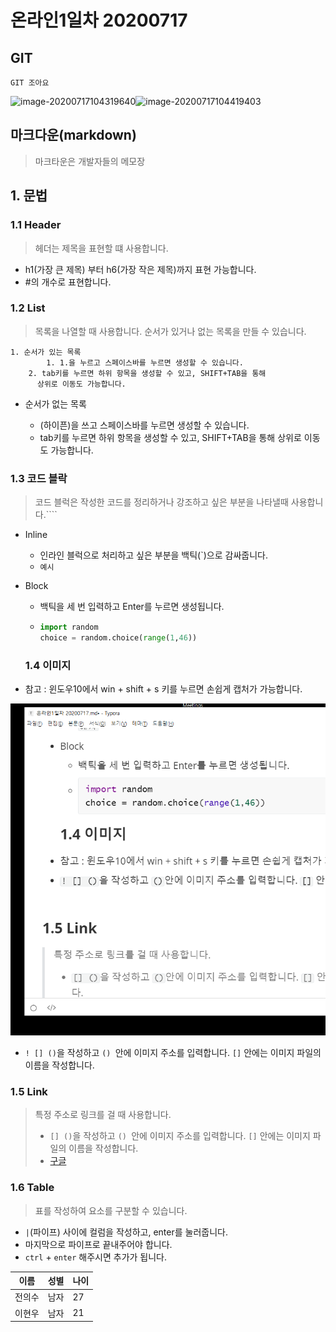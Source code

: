# 온라인1일차 20200717

## GIT

``````
GIT 조아요
``````

![image-20200717104319640](C:\Users\Jeon\AppData\Roaming\Typora\typora-user-images\image-20200717104319640.png)![image-20200717104419403](C:\Users\Jeon\AppData\Roaming\Typora\typora-user-images\image-20200717104419403.png)



## 마크다운(markdown)

> 마크타운은 개발자들의 메모장



## 1. 문법

### 1.1 Header

> 헤더는 제목을 표현할 떄 사용합니다.

 - h1(가장 큰 제목) 부터 h6(가장 작은 제목)까지 표현 가능합니다.
 - #의 개수로 표현합니다.

### 1.2 List

> 목록을 나열할 때 사용합니다. 순서가 있거나 없는 목록을 만들 수 있습니다.

 	1. 순서가 있는 목록
          	1. 1.을 누르고 스페이스바를 누르면 생성할 수 있습니다.
      	2. tab키를 누르면 하위 항목을 생성할 수 있고, SHIFT+TAB을 통해 
          상위로 이동도 가능합니다.

- 순서가 없는 목록

  - (하이픈)을 쓰고 스페이스바를 누르면 생성할 수 있습니다.
  - tab키를 누르면 하위 항목을 생성할 수 있고, SHIFT+TAB을 통해 
    상위로 이동도 가능합니다.

### 1.3 코드 블락

> 코드 블럭은 작성한 코드를 정리하거나 강조하고 싶은 부분을 나타낼때 사용합니다.````

- Inline

  - 인라인 블럭으로 처리하고 싶은 부분을 백틱(`)으로 감싸줍니다.
  - `예시`

- Block

  - 백틱을 세 번 입력하고 Enter를 누르면 생성됩니다.

  - ``` python
    import random
    choice = random.choice(range(1,46))
    ```

  ### 1.4 이미지

- 참고 : 윈도우10에서 win + shift + s 키를 누르면 손쉽게 캡처가 가능합니다.

 <img src="온라인1일차 20200717.assets/image-20200717112929315.png" alt="image-20200717112929315" style="zoom: 67%;" />

- `! [] ()`을 작성하고 `() `안에 이미지 주소를 입력합니다. `[]` 안에는 이미지 파일의 이름을 작성합니다.

  

### 1.5 Link

> 특정 주소로 링크를 걸 때 사용합니다.
>
> - `[] ()`을 작성하고 `() `안에 이미지 주소를 입력합니다. `[]` 안에는 이미지 파일의 이름을 작성합니다.
> - [구글](www.google.com)

### 1.6 Table

> 표를 작성하여 요소를 구분할 수 있습니다.

- `|`(파이프) 사이에 컬럼을 작성하고,  enter를 눌러줍니다.
- 마지막으로 파이프로 끝내주어야 합니다.
- `ctrl` + `enter` 해주시면 추가가 됩니다.

| 이름   | 성별 | 나이 |
| ------ | ---- | ---- |
| 전의수 | 남자 | 27   |
| 이현우 | 남자 | 21   |



​	